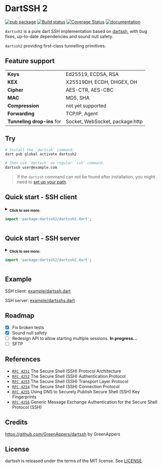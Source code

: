 # DartSSH 2

[![pub package](https://img.shields.io/pub/v/dartssh2.svg)](https://pub.dartlang.org/packages/dartssh2) [![Build status](https://github.com/TerminalStudio/dartssh2/actions/workflows/dart.yml/badge.svg)](https://github.com/TerminalStudio/dartssh2/actions/workflows/dart.yml) [![Coverage Status](https://coveralls.io/repos/github/GreenAppers/dartssh/badge.svg?branch=master)](https://coveralls.io/github/GreenAppers/dartssh?branch=master) [![documentation](https://img.shields.io/badge/Documentation-dartssh2-blue.svg)](https://www.dartdocs.org/documentation/dartssh2/latest/)

`dartssh2`  is a pure dart SSH implementation based on [dartssh], with bug fixes, up-to-date dependencies and sound null safety.

`dartssh2` providing first-class tunnelling primitives.

## Feature support

|                            |                                 |
|----------------------------|---------------------------------|
| **Keys**                   | Ed25519, ECDSA, RSA             |
| **KEX**                    | X25519DH, ECDH, DHGEX, DH       |
| **Cipher**                 | AES-CTR, AES-CBC                |
| **MAC**                    | MD5, SHA                        |
| **Compression**            | not yet supported               |
| **Forwarding**             | TCP/IP, Agent                   |
| **Tunneling drop-ins** for | Socket, WebSocket, package:http |

## Try

```sh
# Install the `dartssh` command.
dart pub global activate dartssh2

# Then use `dartssh` as regular `ssh` command.
dartssh user@example.com
```

> If the `dartssh` command can not be found after installation, you might need to [set up your path](https://dart.dev/tools/pub/cmd/pub-global#running-a-script-from-your-path).

## Quick start - SSH client

<!-- CLIENT EXAMPLE BEGIN -->
<details >
<summary>
<sub><b>Click to see more:</b></sub>

```dart
import 'package:dartssh2/dartssh2.dart';
```
</summary>
<!-- <hr> -->
<h6>TODO</h6>

 ```html
TODO
```
</details>
<!-- CLIENT EXAMPLE END -->

## Quick start - SSH server

<!-- SERVER EXAMPLE BEGIN -->
<details >
<summary>
<sub><b>Click to see more:</b></sub>

```dart
import 'package:dartssh2/dartssh2.dart';
```
</summary>
<!-- <hr> -->
<h6>TODO</h6>

 ```html
TODO
```
</details>
<!-- SERVER EXAMPLE END -->


## Example

SSH client: [example/dartssh.dart](example/dartssh.dart)

SSH server: [example/dartsshs.dart](example/dartsshs.dart)

## Roadmap

- [x] Fix broken tests
- [x] Sound null safety
- [ ] Redesign API to allow starting multiple sessions. **In progress...**
- [ ] SFTP

## References

- [`RFC 4251`](https://datatracker.ietf.org/doc/html/rfc4251) The Secure Shell (SSH) Protocol Architecture
- [`RFC 4252`](https://datatracker.ietf.org/doc/html/rfc4252) The Secure Shell (SSH) Authentication Protocol
- [`RFC 4253`](https://datatracker.ietf.org/doc/html/rfc4253) The Secure Shell (SSH) Transport Layer Protocol
- [`RFC 4254`](https://datatracker.ietf.org/doc/html/rfc4254) The Secure Shell (SSH) Connection Protocol
- [`RFC 4255`](https://datatracker.ietf.org/doc/html/rfc4255) Using DNS to Securely Publish Secure Shell (SSH) Key Fingerprints
- [`RFC 4256`](https://datatracker.ietf.org/doc/html/rfc4256) Generic Message Exchange Authentication for the Secure Shell Protocol (SSH)

## Credits

https://github.com/GreenAppers/dartssh by GreenAppers

## License

dartssh is released under the terms of the MIT license. See [LICENSE](LICENSE).

[dartssh]: https://github.com/GreenAppers/dartssh